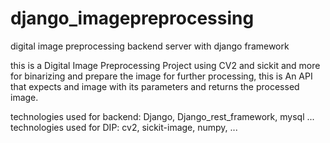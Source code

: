 # django_imagepreprocessing
digital image preprocessing backend server with django framework

this is a Digital Image Preprocessing Project using CV2 and sickit and more for binarizing and prepare the image for further processing,
this is An API that expects and image with its parameters and returns the processed image.

technologies used for backend: Django, Django_rest_framework, mysql ... <br/>
technologies used for DIP: cv2, sickit-image, numpy, ...
